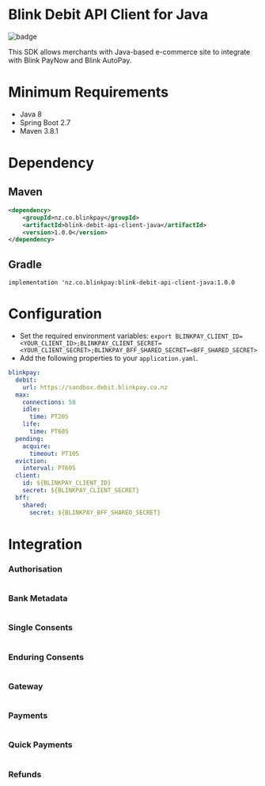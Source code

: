 # Blink Debit API Client for Java
![badge](https://github.com/BlinkPay/Blink-Debit-API-Client-Java/actions/workflows/workflow.yml/badge.svg)

This SDK allows merchants with Java-based e-commerce site to integrate with Blink PayNow and Blink AutoPay.

# Minimum Requirements

- Java 8
- Spring Boot 2.7
- Maven 3.8.1

# Dependency

## Maven
```xml
<dependency>
    <groupId>nz.co.blinkpay</groupId>
    <artifactId>blink-debit-api-client-java</artifactId>
    <version>1.0.0</version>
</dependency>
```

## Gradle
```
implementation 'nz.co.blinkpay:blink-debit-api-client-java:1.0.0
```

# Configuration
- Set the required environment variables:
`export BLINKPAY_CLIENT_ID=<YOUR_CLIENT_ID>;BLINKPAY_CLIENT_SECRET=<YOUR_CLIENT_SECRET>;BLINKPAY_BFF_SHARED_SECRET=<BFF_SHARED_SECRET>`
- Add the following properties to your `application.yaml`.
```yaml
blinkpay:
  debit:
    url: https://sandbox.debit.blinkpay.co.nz
  max:
    connections: 50
    idle:
      time: PT20S
    life:
      time: PT60S
  pending:
    acquire:
      timeout: PT10S
  eviction:
    interval: PT60S
  client:
    id: ${BLINKPAY_CLIENT_ID}
    secret: ${BLINKPAY_CLIENT_SECRET}
  bff:
    shared:
      secret: ${BLINKPAY_BFF_SHARED_SECRET}
```

# Integration

### Authorisation
```java

```

### Bank Metadata
```java

```

### Single Consents
```java

```

### Enduring Consents
```java

```

### Gateway
```java

```

### Payments
```java

```

### Quick Payments
```java

```

### Refunds
```java

```